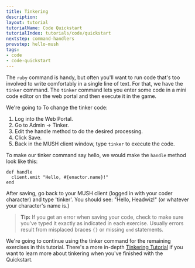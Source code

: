 ```yaml
---
title: Tinkering
description:
layout: tutorial
tutorialName: Code Quickstart
tutorialIndex: tutorials/code/quickstart
nextstep: command-handlers
prevstep: hello-mush
tags: 
- code
- code-quickstart
---
```


The `ruby` command is handy, but often you'll want to run code that's too involved to write comfortably in a single line of text.  For that, we have the `tinker` command.   The `tinker` command lets you enter some code in a mini code editor on the web portal and then execute it in the game.

We're going to To change the tinker code:

1. Log into the Web Portal.
2. Go to Admin -> Tinker.
3. Edit the handle method to do the desired processing.
4. Click Save.
5. Back in the MUSH client window, type `tinker` to execute the code.

To make our tinker command say hello, we would make the `handle` method look like this:

    def handle
      client.emit "Hello, #{enactor.name}!"
    end

After saving, go back to your MUSH client (logged in with your coder character) and type 'tinker'.  You should see:  "Hello, Headwiz!" (or whatever your character's name is.)

> <i class="fa fa-info-circle"></i> **Tip:** If you get an error when saving your code, check to make sure you've typed it exactly as indicated in each exercise.  Usually errors result from misplaced braces `{}` or missing `end` statements.

We're going to continue using the tinker command for the remaining exercises in this tutorial.  There's a more in-depth [Tinkering Tutorial](/tutorials/code/tinker) if you want to learn more about tinkering when you've finished with the Quickstart.

